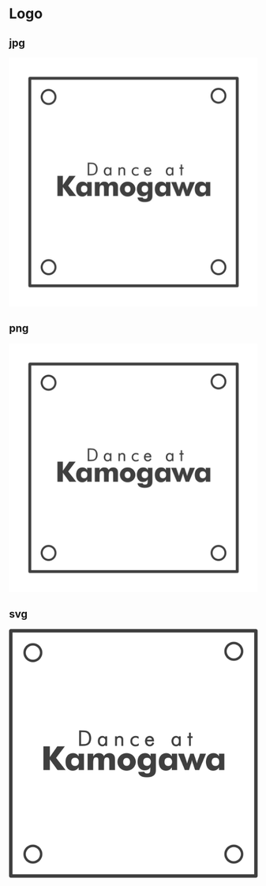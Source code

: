 # Logo

## jpg
![](./jpg/dak_logo.jpg)

## png
![](./png/dak_logo.png)

## svg
![](./svg/dak_logo.svg)
